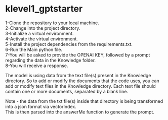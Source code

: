 # klevel1_gptstarter
1-Clone the repository to your local machine.  
2-Change into the project directory.  
3-Initialize a virtual environment.  
4-Activate the virtual environment.  
5-Install the project dependencies from the requirements.txt.  
6-Run the Main python file.  
7-You will be asked to provide the OPENAI KEY, followed by a prompt regarding the data in the Knowledge folder.  
8-You will receive a response.  

The model is using data from the text file(s) present in the Knowledge directory. So to add or modify the documents that the code uses, you can add or modify text files in the Knowledge directory. Each text file should contain one or more documents, separated by a blank line.  


Note - the data from the txt file(s) inside that directory is being transformed into a json format via vectorIndex.  
This is then parsed into the answerMe function to generate the prompt.
